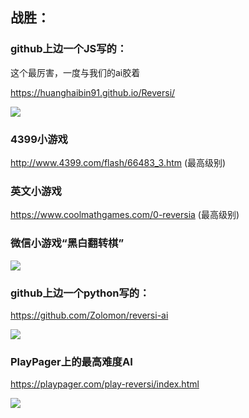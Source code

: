 ## 战胜：
### github上边一个JS写的：
这个最厉害，一度与我们的ai胶着

https://huanghaibin91.github.io/Reversi/

[![](https://pic.downk.cc/item/5e18841f7f9a96fec162a078.jpg)](https://pic.downk.cc/item/5e18841f7f9a96fec162a078.jpg)

### 4399小游戏
http://www.4399.com/flash/66483_3.htm (最高级别)

### 英文小游戏
https://www.coolmathgames.com/0-reversia (最高级别)

### 微信小游戏“黑白翻转棋”

[![](https://pic.downk.cc/item/5e187e037f9a96fec161a0b8)](https://pic.downk.cc/item/5e187e037f9a96fec161a0b8.jpg)

### github上边一个python写的：

https://github.com/Zolomon/reversi-ai

[![](https://pic.downk.cc/item/5e187cfc7f9a96fec161754b)](https://pic.downk.cc/item/5e187cfc7f9a96fec161754b.jpg)

### PlayPager上的最高难度AI

https://playpager.com/play-reversi/index.html

![](https://i.loli.net/2020/01/10/l43ynkoHFeqGCWS.png)
